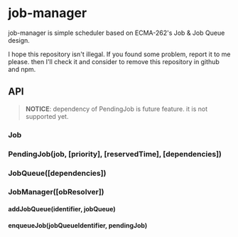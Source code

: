 # job-manager

job-manager is simple scheduler based on ECMA-262's Job & Job Queue design.

I hope this repository isn't illegal.
If you found some problem, report it to me please.
then I'll check it and consider to remove this repository in github and npm.

## API

> **NOTICE**: dependency of PendingJob is future feature. it is not supported yet.

### Job

### PendingJob(job, \[priority], \[reservedTime], \[dependencies])

### JobQueue(\[dependencies])

### JobManager(\[obResolver])

#### addJobQueue(identifier, jobQueue)

#### enqueueJob(jobQueueIdentifier, pendingJob)
